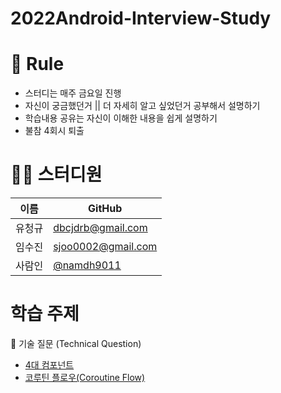 # 2022Android-Interview-Study

# 🌳 Rule
- 스터디는 매주 금요일 진행 
- 자신이 궁금했던거 || 더 자세히 알고 싶었던거 공부해서 설명하기
- 학습내용 공유는 자신이 이해한 내용을 쉽게 설명하기 
- 불참 4회시 퇴출

# 👨‍💻 스터디원
| 이름   | GitHub                                         |
| ------ | ---------------------------------------------- |
| 유청규 | [dbcjdrb@gmail.com](https://github.com/whathe-downtown) |
| 임수진 | [sjoo0002@gmail.com](https://github.com/akstlrdlsms) |
| 사람인 | [@namdh9011](https://github.com/namdh9011) |


# 학습 주제
 📝 기술 질문 (Technical Question)
- <a href="https://tinyurl.com/2f8d6rlk">4대 컴포넌트</a>
- <a href="https://tinyurl.com/2ob78jzn">코루틴 플로우(Coroutine Flow)</a>
<!--##
## ✅  기본 질문 (Basic Question)

## 🗣 언어 질문 (Language Question)

## 🧠 CS 질문 (Computer Science)-->

